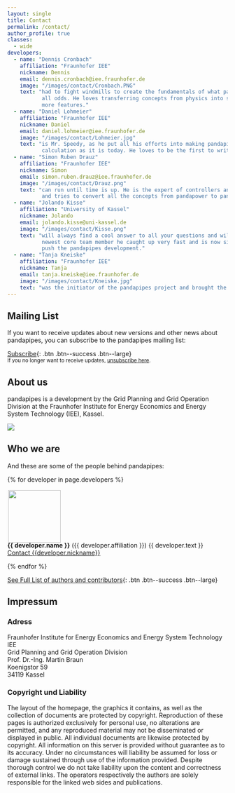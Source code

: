 ```yaml
---
layout: single
title: Contact
permalink: /contact/
author_profile: true
classes:
  - wide
developers:
  - name: "Dennis Cronbach"
    affiliation: "Fraunhofer IEE"
    nickname: Dennis
    email: dennis.cronbach@iee.fraunhofer.de
    image: "/images/contact/Cronbach.PNG"
    text: "had to fight windmills to create the fundamentals of what pandapipes is today - against 
           all odds. He loves transferring concepts from physics into software to unlock more and 
           more features."
  - name: "Daniel Lohmeier"
    affiliation: "Fraunhofer IEE"
    nickname: Daniel
    email: daniel.lohmeier@iee.fraunhofer.de
    image: "/images/contact/Lohmeier.jpg"
    text: "is Mr. Speedy, as he put all his efforts into making pandapipes as performant in its 
           calculation as it is today. He loves to be the first to write new and clean code."
  - name: "Simon Ruben Drauz"
    affiliation: "Fraunhofer IEE"
    nickname: Simon
    email: simon.ruben.drauz@iee.fraunhofer.de
    image: "/images/contact/Drauz.png"
    text: "can run until time is up. He is the expert of controllers and time series calculations 
           and tries to convert all the concepts from pandapower to pandapipes."
  - name: "Jolando Kisse"
    affiliation: "University of Kassel"
    nickname: Jolando
    email: jolando.kisse@uni-kassel.de
    image: "/images/contact/Kisse.png"
    text: "will always find a cool answer to all your questions and will never give up on it. As our
           newest core team member he caught up very fast and is now sitting in the drivers seat to 
           push the pandapipes development."
  - name: "Tanja Kneiske"
    affiliation: "Fraunhofer IEE"
    nickname: Tanja
    email: tanja.kneiske@iee.fraunhofer.de
    image: "/images/contact/Kneiske.jpg"
    text: "was the initiator of the pandapipes project and brought the idea to life through her team. She is now the coordinator of the pandapipes development."
---
```

<p></p>

## Mailing List <a name="list"></a>
If you want to receive updates about new versions and other news about pandapipes, you can subscribe to the pandapipes mailing list:

[<i class='fas fa-envelope'></i> Subscribe](mailto:sympa@fraunhofer.de?subject=subscribe%20pandapower){: .btn .btn--success .btn--large}<br>
<small>If you no longer want to receive updates, <a href="mailto:sympa@fraunhofer.de?subject=unsubscribe%20pandapipes">unsubscribe here</a>.</small>

## About us

pandapipes is a development by the Grid Planning and Grid Operation Division at the Fraunhofer Institute for Energy Economics and Energy System Technology (IEE), Kassel.


[<img src="https://www.uni-kassel.de/eecs/fileadmin/datas/fb16/Fachgebiete/energiemanagement/iee.png">](https://www.iee.fraunhofer.de/en.html)


## Who we are

And these are some of the people behind pandapipes:

<div class="authors">
  {% for developer in page.developers %}
    <p>
    <img style="padding:2px 2px 2px 2px;  margin-right: 15px" src="{{ developer.image | relative_url }}" width="120" align="left"/> 
    <span style="margin-top: -5px; display:inline-block; max-width:500px;">
        <b>{{ developer.name }}</b> ({{ developer.affiliation }}) {{ developer.text }} <br>
        <a href="mailto:{{developer.email}}">Contact {{developer.nickname}}</a> 
    </span>
    <BR CLEAR="left"/> 
    </p>
  {% endfor %}
</div>

[See Full List of authors and contributors](https://pandapipes.readthedocs.io/en/latest/about/authors.html){: .btn .btn--success .btn--large}

## Impressum

### Adress

Fraunhofer Institute for Energy Economics and Energy System Technology IEE<br>
Grid Planning and Grid Operation Division<br>
Prof. Dr.-Ing. Martin Braun<br>
Koenigstor 59<br>
34119 Kassel<br>

### Copyright und Liability 

The layout of the homepage, the graphics it contains, as well as the collection of documents are protected by copyright. Reproduction of these pages is authorized exclusively for personal use, no alterations are permitted, and any reproduced material may not be disseminated or displayed in public. All individual documents are likewise protected by copyright. All information on this server is provided without guarantee as to its accuracy. Under no circumstances will liability be assumed for loss or damage sustained through use of the information provided. Despite thorough control we do not take liability upon the content and correctness of external links. The operators respectively the authors are solely responsible for the linked web sides and publications. 
